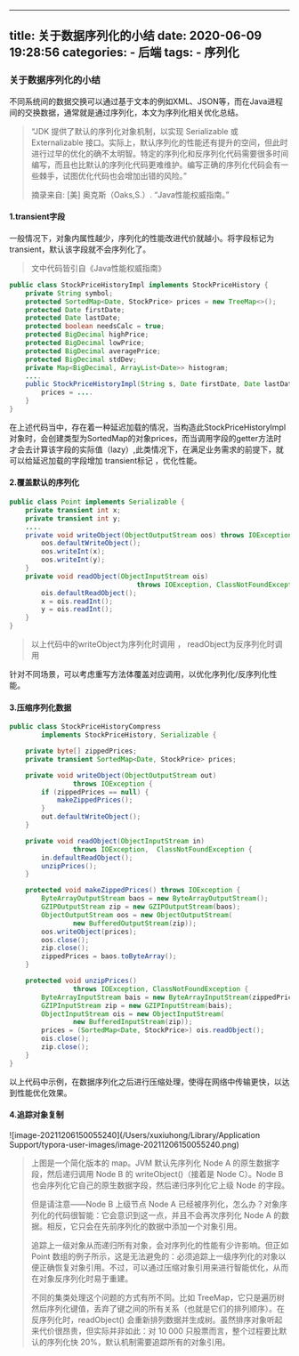 
---
title: 关于数据序列化的小结
date: 2020-06-09 19:28:56
categories:
    - 后端
tags:
    - 序列化
---


### 关于数据序列化的小结

不同系统间的数据交换可以通过基于文本的例如XML、JSON等，而在Java进程间的交换数据，通常就是通过序列化，本文为序列化相关优化总结。

> “JDK 提供了默认的序列化对象机制，以实现 Serializable 或 Externalizable 接口。实际上，默认序列化的性能还有提升的空间，但此时进行过早的优化的确不太明智。特定的序列化和反序列化代码需要很多时间编写，而且也比默认的序列化代码更难维护。编写正确的序列化代码会有一些棘手，试图优化代码也会增加出错的风险。”
>
> 摘录来自: [美] 奥克斯（Oaks,S.）. “Java性能权威指南。”  



#### 1.transient字段

​	一般情况下，对象内属性越少，序列化的性能改进代价就越小。将字段标记为transient，默认该字段就不会序列化了。

> 文中代码皆引自《Java性能权威指南》

```java
public class StockPriceHistoryImpl implements StockPriceHistory {
    private String symbol;
    protected SortedMap<Date, StockPrice> prices = new TreeMap<>();
    protected Date firstDate;
    protected Date lastDate;
    protected boolean needsCalc = true;
    protected BigDecimal highPrice;
    protected BigDecimal lowPrice;
    protected BigDecimal averagePrice;
    protected BigDecimal stdDev;
    private Map<BigDecimal, ArrayList<Date>> histogram;
    ....
    public StockPriceHistoryImpl(String s, Date firstDate, Date lastDate) {
        prices = ....
    }
}
```

​	在上述代码当中，存在着一种延迟加载的情况，当构造此StockPriceHistoryImpl对象时，会创建类型为SortedMap的对象prices，而当调用字段的getter方法时 才会去计算该字段的实际值（lazy）,此类情况下，在满足业务需求的前提下，就可以给延迟加载的字段增加 transient标记 ，优化性能。

#### 2.覆盖默认的序列化

```java
public class Point implements Serializable {
    private transient int x;
    private transient int y;
    ....
    private void writeObject(ObjectOutputStream oos) throws IOException {
        oos.defaultWriteObject();
        oos.writeInt(x);
        oos.writeInt(y);
    }
    private void readObject(ObjectInputStream ois)
                                throws IOException, ClassNotFoundException {
        ois.defaultReadObject();
        x = ois.readInt();
        y = ois.readInt();
    }
}
```

> 以上代码中的writeObject为序列化时调用 ， readObject为反序列化时调用

针对不同场景，可以考虑重写方法体覆盖对应调用，以优化序列化/反序列化性能。



#### 3.压缩序列化数据

```java
public class StockPriceHistoryCompress
        implements StockPriceHistory, Serializable {

    private byte[] zippedPrices;
    private transient SortedMap<Date, StockPrice> prices;

    private void writeObject(ObjectOutputStream out)
                throws IOException {
        if (zippedPrices == null) {
            makeZippedPrices();
        }
        out.defaultWriteObject();
    }

    private void readObject(ObjectInputStream in)
                throws IOException,  ClassNotFoundException {
        in.defaultReadObject();
        unzipPrices();
    }

    protected void makeZippedPrices() throws IOException {
        ByteArrayOutputStream baos = new ByteArrayOutputStream();
        GZIPOutputStream zip = new GZIPOutputStream(baos);
        ObjectOutputStream oos = new ObjectOutputStream(
                new BufferedOutputStream(zip));
        oos.writeObject(prices);
        oos.close();
        zip.close();
        zippedPrices = baos.toByteArray();
    }

    protected void unzipPrices()
                throws IOException, ClassNotFoundException {
        ByteArrayInputStream bais = new ByteArrayInputStream(zippedPrices);
        GZIPInputStream zip = new GZIPInputStream(bais);
        ObjectInputStream ois = new ObjectInputStream(
                new BufferedInputStream(zip));
        prices = (SortedMap<Date, StockPrice>) ois.readObject();
        ois.close();
        zip.close();
    }
}
```

以上代码中示例，在数据序列化之后进行压缩处理，使得在网络中传输更快，以达到性能优化效果。

#### 4.追踪对象复制

![image-20211206150055240](/Users/xuxiuhong/Library/Application Support/typora-user-images/image-20211206150055240.png)

> 上图是一个简化版本的 map。JVM 默认先序列化 Node A 的原生数据字段，然后递归调用 Node B 的 writeObject()（接着是 Node C）。Node B 也会序列化它自己的原生数据字段，然后递归序列化它上级 Node 的字段。
>
> 但是请注意——Node B 上级节点 Node A 已经被序列化，怎么办？对象序列化的代码很智能：它会意识到这一点，并且不会再次序列化 Node A 的数据。相反，它只会在先前序列化的数据中添加一个对象引用。
>
> 追踪上一级对象从而递归所有对象，会对序列化的性能有少许影响。但正如 Point 数组的例子所示，这是无法避免的：必须追踪上一级序列化的对象以便正确恢复对象引用。不过，可以通过压缩对象引用来进行智能优化，从而在对象反序列化时易于重建。
>
> 不同的集类处理这个问题的方式有所不同。比如 TreeMap，它只是遍历树然后序列化键值，丢弃了键之间的所有关系（也就是它们的排列顺序）。在反序列化时，readObject() 会重新排列数据并生成树。虽然排序对象听起来代价很昂贵，但实际并非如此：对 10 000 只股票而言，整个过程要比默认的序列化快 20%，默认机制需要追踪所有的对象引用。

